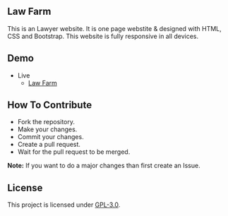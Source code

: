 ## Law Farm
This is an Lawyer website. It is one page webstite & designed with HTML, CSS and Bootstrap. This website is fully responsive in all devices.

## Demo
- Live
    - [Law Farm](https://mrhrifat.github.io/law-farm)

## How To Contribute
- Fork the repository.
- Make your changes.
- Commit your changes.
- Create a pull request.
- Wait for the pull request to be merged.

**Note:** If you want to do a major changes than first create an Issue.

## License
This project is licensed under [GPL-3.0](https://github.com/mrhrifat/law-farm/blob/master/LICENSE.md).

